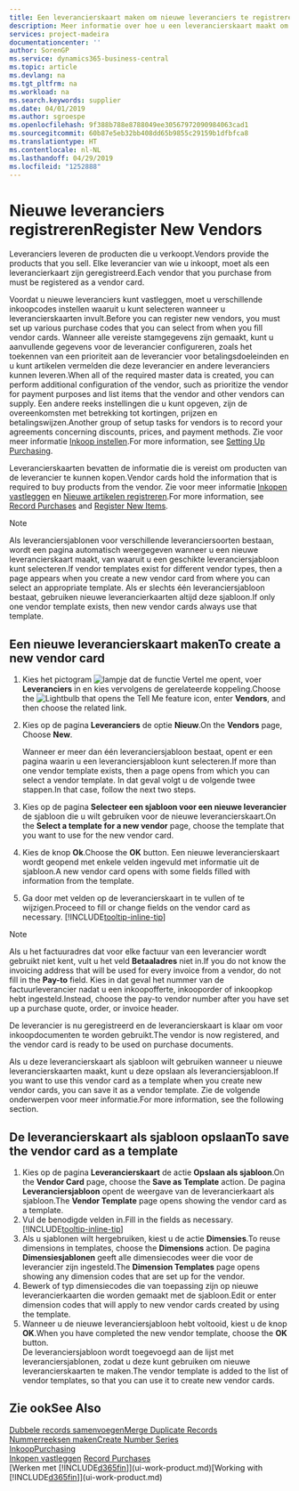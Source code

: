 ```yaml
---
title: Een leverancierskaart maken om nieuwe leveranciers te registreren | Microsoft Docs
description: Meer informatie over hoe u een leverancierskaart maakt om een nieuwe leverancier te registreren.
services: project-madeira
documentationcenter: ''
author: SorenGP
ms.service: dynamics365-business-central
ms.topic: article
ms.devlang: na
ms.tgt_pltfrm: na
ms.workload: na
ms.search.keywords: supplier
ms.date: 04/01/2019
ms.author: sgroespe
ms.openlocfilehash: 9f388b788e8788049ee30567972090984063cad1
ms.sourcegitcommit: 60b87e5eb32bb408dd65b9855c29159b1dfbfca8
ms.translationtype: HT
ms.contentlocale: nl-NL
ms.lasthandoff: 04/29/2019
ms.locfileid: "1252888"
---
```

# <a name="register-new-vendors"></a><span data-ttu-id="1fb43-103">Nieuwe leveranciers registreren</span><span class="sxs-lookup"><span data-stu-id="1fb43-103">Register New Vendors</span></span>
<span data-ttu-id="1fb43-104">Leveranciers leveren de producten die u verkoopt.</span><span class="sxs-lookup"><span data-stu-id="1fb43-104">Vendors provide the products that you sell.</span></span> <span data-ttu-id="1fb43-105">Elke leverancier van wie u inkoopt, moet als een leverancierkaart zijn geregistreerd.</span><span class="sxs-lookup"><span data-stu-id="1fb43-105">Each vendor that you purchase from must be registered as a vendor card.</span></span>

<span data-ttu-id="1fb43-106">Voordat u nieuwe leveranciers kunt vastleggen, moet u verschillende inkoopcodes instellen waaruit u kunt selecteren wanneer u leverancierskaarten invult.</span><span class="sxs-lookup"><span data-stu-id="1fb43-106">Before you can register new vendors, you must set up various purchase codes that you can select from when you fill vendor cards.</span></span> <span data-ttu-id="1fb43-107">Wanneer alle vereiste stamgegevens zijn gemaakt, kunt u aanvullende gegevens voor de leverancier configureren, zoals het toekennen van een prioriteit aan de leverancier voor betalingsdoeleinden en u kunt artikelen vermelden die deze leverancier en andere leveranciers kunnen leveren.</span><span class="sxs-lookup"><span data-stu-id="1fb43-107">When all of the required master data is created, you can perform additional configuration of the vendor, such as prioritize the vendor for payment purposes and list items that the vendor and other vendors can supply.</span></span> <span data-ttu-id="1fb43-108">Een andere reeks instellingen die u kunt opgeven, zijn de overeenkomsten met betrekking tot kortingen, prijzen en betalingswijzen.</span><span class="sxs-lookup"><span data-stu-id="1fb43-108">Another group of setup tasks for vendors is to record your agreements concerning discounts, prices, and payment methods.</span></span> <span data-ttu-id="1fb43-109">Zie voor meer informatie [Inkoop instellen](purchasing-setup-purchasing.md).</span><span class="sxs-lookup"><span data-stu-id="1fb43-109">For more information, see [Setting Up Purchasing](purchasing-setup-purchasing.md).</span></span>

<span data-ttu-id="1fb43-110">Leverancierskaarten bevatten de informatie die is vereist om producten van de leverancier te kunnen kopen.</span><span class="sxs-lookup"><span data-stu-id="1fb43-110">Vendor cards hold the information that is required to buy products from the vendor.</span></span> <span data-ttu-id="1fb43-111">Zie voor meer informatie [Inkopen vastleggen](purchasing-how-record-purchases.md) en [Nieuwe artikelen registreren](inventory-how-register-new-items.md).</span><span class="sxs-lookup"><span data-stu-id="1fb43-111">For more information, see [Record Purchases](purchasing-how-record-purchases.md) and [Register New Items](inventory-how-register-new-items.md).</span></span>

> [!NOTE]  
>   <span data-ttu-id="1fb43-112">Als leveranciersjablonen voor verschillende leveranciersoorten bestaan, wordt een pagina automatisch weergegeven wanneer u een nieuwe leverancierskaart maakt, van waaruit u een geschikte leveranciersjabloon kunt selecteren.</span><span class="sxs-lookup"><span data-stu-id="1fb43-112">If vendor templates exist for different vendor types, then a page appears when you create a new vendor card from where you can select an appropriate template.</span></span> <span data-ttu-id="1fb43-113">Als er slechts één leveranciersjabloon bestaat, gebruiken nieuwe leverancierkaarten altijd deze sjabloon.</span><span class="sxs-lookup"><span data-stu-id="1fb43-113">If only one vendor template exists, then new vendor cards always use that template.</span></span>

## <a name="to-create-a-new-vendor-card"></a><span data-ttu-id="1fb43-114">Een nieuwe leverancierskaart maken</span><span class="sxs-lookup"><span data-stu-id="1fb43-114">To create a new vendor card</span></span>
1. <span data-ttu-id="1fb43-115">Kies het pictogram ![lampje dat de functie Vertel me opent](media/ui-search/search_small.png "Vertel me wat u wilt doen"), voer **Leveranciers** in en kies vervolgens de gerelateerde koppeling.</span><span class="sxs-lookup"><span data-stu-id="1fb43-115">Choose the ![Lightbulb that opens the Tell Me feature](media/ui-search/search_small.png "Tell me what you want to do") icon, enter **Vendors**, and then choose the related link.</span></span>  
2. <span data-ttu-id="1fb43-116">Kies op de pagina **Leveranciers** de optie **Nieuw**.</span><span class="sxs-lookup"><span data-stu-id="1fb43-116">On the **Vendors** page, Choose **New**.</span></span>

    <span data-ttu-id="1fb43-117">Wanneer er meer dan één leveranciersjabloon bestaat, opent er een pagina waarin u een leveranciersjabloon kunt selecteren.</span><span class="sxs-lookup"><span data-stu-id="1fb43-117">If more than one vendor template exists, then a page opens from which you can select a vendor template.</span></span> <span data-ttu-id="1fb43-118">In dat geval volgt u de volgende twee stappen.</span><span class="sxs-lookup"><span data-stu-id="1fb43-118">In that case, follow the next two steps.</span></span>
3. <span data-ttu-id="1fb43-119">Kies op de pagina **Selecteer een sjabloon voor een nieuwe leverancier** de sjabloon die u wilt gebruiken voor de nieuwe leverancierskaart.</span><span class="sxs-lookup"><span data-stu-id="1fb43-119">On the **Select a template for a new vendor** page, choose the template that you want to use for the new vendor card.</span></span>
4. <span data-ttu-id="1fb43-120">Kies de knop **Ok**.</span><span class="sxs-lookup"><span data-stu-id="1fb43-120">Choose the **OK** button.</span></span> <span data-ttu-id="1fb43-121">Een nieuwe leverancierskaart wordt geopend met enkele velden ingevuld met informatie uit de sjabloon.</span><span class="sxs-lookup"><span data-stu-id="1fb43-121">A new vendor card opens with some fields filled with information from the template.</span></span>
5. <span data-ttu-id="1fb43-122">Ga door met velden op de leverancierskaart in te vullen of te wijzigen.</span><span class="sxs-lookup"><span data-stu-id="1fb43-122">Proceed to fill or change fields on the vendor card as necessary.</span></span> [!INCLUDE[tooltip-inline-tip](includes/tooltip-inline-tip_md.md)]

> [!NOTE]  
>   <span data-ttu-id="1fb43-123">Als u het factuuradres dat voor elke factuur van een leverancier wordt gebruikt niet kent, vult u het veld **Betaaladres** niet in.</span><span class="sxs-lookup"><span data-stu-id="1fb43-123">If you do not know the invoicing address that will be used for every invoice from a vendor, do not fill in the **Pay-to** field.</span></span> <span data-ttu-id="1fb43-124">Kies in dat geval het nummer van de factuurleverancier nadat u een inkoopofferte, inkooporder of inkoopkop hebt ingesteld.</span><span class="sxs-lookup"><span data-stu-id="1fb43-124">Instead, choose the pay-to vendor number after you have set up a purchase quote, order, or invoice header.</span></span>

<span data-ttu-id="1fb43-125">De leverancier is nu geregistreerd en de leverancierskaart is klaar om voor inkoopdocumenten te worden gebruikt.</span><span class="sxs-lookup"><span data-stu-id="1fb43-125">The vendor is now registered, and the vendor card is ready to be used on purchase documents.</span></span>

<span data-ttu-id="1fb43-126">Als u deze leverancierskaart als sjabloon wilt gebruiken wanneer u nieuwe leverancierskaarten maakt, kunt u deze opslaan als leveranciersjabloon.</span><span class="sxs-lookup"><span data-stu-id="1fb43-126">If you want to use this vendor card as a template when you create new vendor cards, you can save it as a vendor template.</span></span> <span data-ttu-id="1fb43-127">Zie de volgende onderwerpen voor meer informatie.</span><span class="sxs-lookup"><span data-stu-id="1fb43-127">For more information, see the following section.</span></span>

## <a name="to-save-the-vendor-card-as-a-template"></a><span data-ttu-id="1fb43-128">De leverancierskaart als sjabloon opslaan</span><span class="sxs-lookup"><span data-stu-id="1fb43-128">To save the vendor card as a template</span></span>
1. <span data-ttu-id="1fb43-129">Kies op de pagina **Leverancierskaart** de actie **Opslaan als sjabloon**.</span><span class="sxs-lookup"><span data-stu-id="1fb43-129">On the **Vendor Card** page, choose the **Save as Template** action.</span></span> <span data-ttu-id="1fb43-130">De pagina **Leveranciersjabloon** opent de weergave van de leverancierkaart als sjabloon.</span><span class="sxs-lookup"><span data-stu-id="1fb43-130">The **Vendor Template** page opens showing the vendor card as a template.</span></span>
2. <span data-ttu-id="1fb43-131">Vul de benodigde velden in.</span><span class="sxs-lookup"><span data-stu-id="1fb43-131">Fill in the fields as necessary.</span></span> [!INCLUDE[tooltip-inline-tip](includes/tooltip-inline-tip_md.md)]
3. <span data-ttu-id="1fb43-132">Als u sjablonen wilt hergebruiken, kiest u de actie **Dimensies**.</span><span class="sxs-lookup"><span data-stu-id="1fb43-132">To reuse dimensions in templates, choose the **Dimensions** action.</span></span> <span data-ttu-id="1fb43-133">De pagina **Dimensiesjablonen** geeft alle dimensiecodes weer die voor de leverancier zijn ingesteld.</span><span class="sxs-lookup"><span data-stu-id="1fb43-133">The **Dimension Templates** page opens showing any dimension codes that are set up for the vendor.</span></span>
4. <span data-ttu-id="1fb43-134">Bewerk of typ dimensiecodes die van toepassing zijn op nieuwe leverancierkaarten die worden gemaakt met de sjabloon.</span><span class="sxs-lookup"><span data-stu-id="1fb43-134">Edit or enter dimension codes that will apply to new vendor cards created by using the template.</span></span>
5. <span data-ttu-id="1fb43-135">Wanneer u de nieuwe leveranciersjabloon hebt voltooid, kiest u de knop **OK**.</span><span class="sxs-lookup"><span data-stu-id="1fb43-135">When you have completed the new vendor template, choose the **OK** button.</span></span>  
   <span data-ttu-id="1fb43-136">De leveranciersjabloon wordt toegevoegd aan de lijst met leveranciersjablonen, zodat u deze kunt gebruiken om nieuwe leverancierskaarten te maken.</span><span class="sxs-lookup"><span data-stu-id="1fb43-136">The vendor template is added to the list of vendor templates, so that you can use it to create new vendor cards.</span></span>

## <a name="see-also"></a><span data-ttu-id="1fb43-137">Zie ook</span><span class="sxs-lookup"><span data-stu-id="1fb43-137">See Also</span></span>
[<span data-ttu-id="1fb43-138">Dubbele records samenvoegen</span><span class="sxs-lookup"><span data-stu-id="1fb43-138">Merge Duplicate Records</span></span>](sales-how-merge-duplicate-records.md)  
[<span data-ttu-id="1fb43-139">Nummerreeksen maken</span><span class="sxs-lookup"><span data-stu-id="1fb43-139">Create Number Series</span></span>](ui-create-number-series.md)  
[<span data-ttu-id="1fb43-140">Inkoop</span><span class="sxs-lookup"><span data-stu-id="1fb43-140">Purchasing</span></span>](purchasing-manage-purchasing.md)  
<span data-ttu-id="1fb43-141">[Inkopen vastleggen](purchasing-how-record-purchases.md) </span><span class="sxs-lookup"><span data-stu-id="1fb43-141">[Record Purchases](purchasing-how-record-purchases.md) </span></span>  
<span data-ttu-id="1fb43-142">[Werken met [!INCLUDE[d365fin](includes/d365fin_md.md)]](ui-work-product.md)</span><span class="sxs-lookup"><span data-stu-id="1fb43-142">[Working with [!INCLUDE[d365fin](includes/d365fin_md.md)]](ui-work-product.md)</span></span>  
